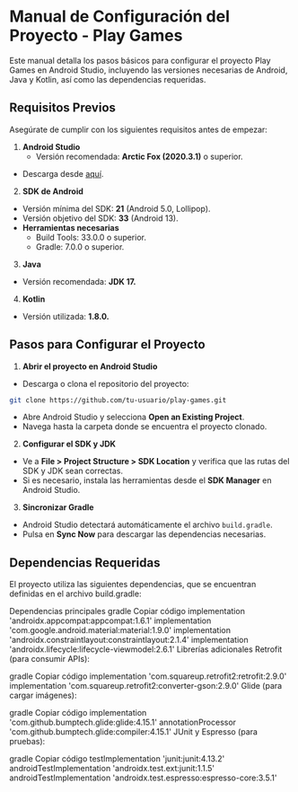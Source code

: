 # Manual de Configuración del Proyecto - Play Games
Este manual detalla los pasos básicos para configurar el proyecto Play Games en Android Studio, incluyendo las versiones necesarias de Android, Java y Kotlin, así como las dependencias requeridas.

## Requisitos Previos
Asegúrate de cumplir con los siguientes requisitos antes de empezar:

1. **Android Studio**
   - Versión recomendada: **Arctic Fox (2020.3.1)** o superior.
  - Descarga desde [aquí](https://developer.android.com/studio?hl=es-419).
2. **SDK de Android**
  - Versión mínima del SDK: **21** (Android 5.0, Lollipop).
  - Versión objetivo del SDK: **33** (Android 13).
  - **Herramientas necesarias**
    - Build Tools: 33.0.0 o superior.
    - Gradle: 7.0.0 o superior.
3. **Java**
  - Versión recomendada: **JDK 17.**
4. **Kotlin**
  - Versión utilizada: **1.8.0.**

## Pasos para Configurar el Proyecto
1. **Abrir el proyecto en Android Studio**
  - Descarga o clona el repositorio del proyecto:
  ````bash
  git clone https://github.com/tu-usuario/play-games.git
  ````
  - Abre Android Studio y selecciona **Open an Existing Project**.
  - Navega hasta la carpeta donde se encuentra el proyecto clonado.

2. **Configurar el SDK y JDK**
  - Ve a **File > Project Structure > SDK Location** y verifica que las rutas del SDK y JDK sean correctas.
  - Si es necesario, instala las herramientas desde el **SDK Manager** en Android Studio.

3. **Sincronizar Gradle**
- Android Studio detectará automáticamente el archivo `build.gradle`.
- Pulsa en **Sync Now** para descargar las dependencias necesarias.

## Dependencias Requeridas
El proyecto utiliza las siguientes dependencias, que se encuentran definidas en el archivo build.gradle:

Dependencias principales
gradle
Copiar código
implementation 'androidx.appcompat:appcompat:1.6.1'
implementation 'com.google.android.material:material:1.9.0'
implementation 'androidx.constraintlayout:constraintlayout:2.1.4'
implementation 'androidx.lifecycle:lifecycle-viewmodel:2.6.1'
Librerías adicionales
Retrofit (para consumir APIs):

gradle
Copiar código
implementation 'com.squareup.retrofit2:retrofit:2.9.0'
implementation 'com.squareup.retrofit2:converter-gson:2.9.0'
Glide (para cargar imágenes):

gradle
Copiar código
implementation 'com.github.bumptech.glide:glide:4.15.1'
annotationProcessor 'com.github.bumptech.glide:compiler:4.15.1'
JUnit y Espresso (para pruebas):

gradle
Copiar código
testImplementation 'junit:junit:4.13.2'
androidTestImplementation 'androidx.test.ext:junit:1.1.5'
androidTestImplementation 'androidx.test.espresso:espresso-core:3.5.1'

